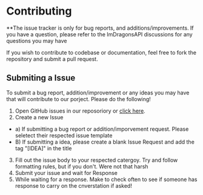 # Contributing
**The issue tracker is only for bug reports, and additions/improvements. If you have a question, please refer to the ImDragonsAPI discussions for any questions you may have

If you wish to contribute to codebase or documentation, feel free to fork the repository and submit a
pull request. 

## Submiting a Issue

To submit a bug report, addition/improvement or any ideas you may have that will contribute to our porject. Please do the following!

1. Open GitHub issues in our reposoriory or [click here](https://github.com/unnecessarylibraries/ImDragonsAPI/issues).
2. Create a new Issue
 - a) If submitting a bug report or addition/imporvement request. Please seletect their respected issue template
 - B) If submitting a idea, please create a blank Issue Request and add the tag "[IDEA]" in the title
3. Fill out the issue body to your respected catergoy. Try and follow formatting rules, but if you don't. Were not that harsh
4. Submit your issue and wait for Response
5. While waiting for a response. Make to check often to see if someone has response to carry on the cnverstation if asked!